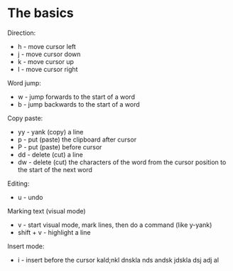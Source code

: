 # The basics

Direction:

- h - move cursor left
- j - move cursor down
- k - move cursor up
- l - move cursor right

Word jump:

- w - jump forwards to the start of a word
- b - jump backwards to the start of a word

Copy paste:

- yy - yank (copy) a line
- p - put (paste) the clipboard after cursor
- P - put (paste) before cursor
- dd - delete (cut) a line
- dw - delete (cut) the characters of the word from the cursor position to the start of the next word

Editing:

- u - undo

Marking text (visual mode)

- v - start visual mode, mark lines, then do a command (like y-yank)
- shift + v - highlight a line

Insert mode:

- i - insert before the cursor
  kald;nkl dnskla nds andsk jdskla dsj adj al

